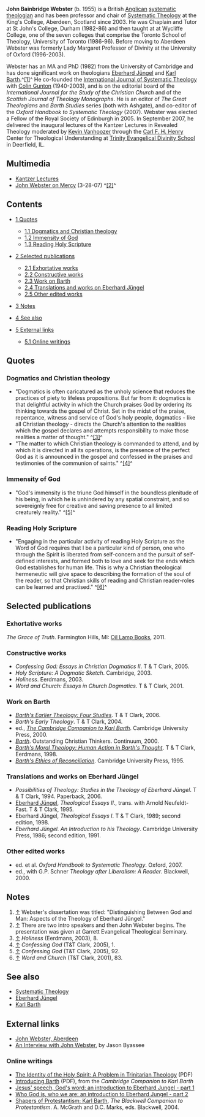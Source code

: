 **John Bainbridge Webster** (b. 1955) is a British
[Anglican](Anglican "Anglican")
[systematic theologian](Systematic_theology "Systematic theology")
and has been professor and chair of
[Systematic Theology](Systematic_Theology "Systematic Theology") at
the King's College, Aberdeen, Scotland since 2003. He was Chaplain
and Tutor at St John's College, Durham (1982-86) and then taught at
at Wycliffe College, one of the seven colleges that comprise the
Toronto School of Theology, University of Toronto (1986-96). Before
moving to Aberdeen Webster was formerly Lady Margaret Professor of
Divinity at the University of Oxford (1996-2003).

Webster has an MA and PhD (1982) from the University of Cambridge
and has done significant work on theologians
[Eberhard Jüngel](Eberhard_Jüngel "Eberhard Jüngel") and
[Karl Barth](Karl_Barth "Karl Barth").^[[1]](#note-0)^ He
co-founded the
[International Journal of Systematic Theology](http://www.blackwellpublishing.com/journal.asp?ref=1463-1652)
with [Colin Gunton](Colin_Gunton "Colin Gunton") (1940-2003), and
is on the editorial board of the
*International Journal for the Study of the Christian Church* and
of the *Scottish Journal of Theology Monographs*. He is an editor
of *The Great Theologians* and *Barth Studies* series (both with
Ashgate), and co-editor of the
*Oxford Handbook to Systematic Theology* (2007). Webster was
elected a Fellow of the Royal Society of Edinburgh in 2005. In
September 2007, he delivered the inaugural lectures of the Kantzer
Lectures in Revealed Theology moderated by
[Kevin Vanhoozer](Kevin_Vanhoozer "Kevin Vanhoozer") through the
[Carl F. H. Henry](Carl_F._H._Henry "Carl F. H. Henry") Center for
Theological Understanding at
[Trinity Evangelical Divinity School](Trinity_Evangelical_Divinity_School "Trinity Evangelical Divinity School")
in Deerfield, IL.

## Multimedia

-   [Kantzer Lectures](http://www.henrycenter.org/audio.php?link=kantzerlectures)
-   [John Webster on Mercy](http://www.switchpod.com/users/jordanbarrett/JohnWebsterMercy32807Garrett.m4a)
    (3-28-07) ^[[2]](#note-1)^

## Contents

-   [1 Quotes](#Quotes)
    -   [1.1 Dogmatics and Christian theology](#Dogmatics_and_Christian_theology)
    -   [1.2 Immensity of God](#Immensity_of_God)
    -   [1.3 Reading Holy Scripture](#Reading_Holy_Scripture)

-   [2 Selected publications](#Selected_publications)
    -   [2.1 Exhortative works](#Exhortative_works)
    -   [2.2 Constructive works](#Constructive_works)
    -   [2.3 Work on Barth](#Work_on_Barth)
    -   [2.4 Translations and works on Eberhard Jüngel](#Translations_and_works_on_Eberhard_J.C3.BCngel)
    -   [2.5 Other edited works](#Other_edited_works)

-   [3 Notes](#Notes)
-   [4 See also](#See_also)
-   [5 External links](#External_links)
    -   [5.1 Online writings](#Online_writings)


## Quotes

### Dogmatics and Christian theology

-   "Dogmatics is often caricatured as the unholy science that
    reduces the practices of piety to lifeless propositions. But far
    from it: dogmatics is that delightful activity in which the Church
    praises God by ordering its thinking towards the gospel of Christ.
    Set in the midst of the praise, repentance, witness and service of
    God's holy people, dogmatics - like all Christian theology -
    directs the Church's attention to the realities which the gospel
    declares and attempts responsibility to make those realities a
    matter of thought." ^[[3]](#note-2)^
-   "The matter to which Christian theology is commanded to attend,
    and by which it is directed in all its operations, is the presence
    of the perfect God as it is announced in the gospel and confessed
    in the praises and testimonies of the communion of saints."
    ^[[4]](#note-3)^

### Immensity of God

-   "God's immensity is the triune God himself in the boundless
    plenitude of his being, in which he is unhindered by any spatial
    constraint, and so sovereignly free for creative and saving
    presence to all limited creaturely reality." ^[[5]](#note-4)^

### Reading Holy Scripture

-   "Engaging in the particular activity of reading Holy Scripture
    as the Word of God requires that I be a particular kind of person,
    one who through the Spirit is liberated from self-concern and the
    pursuit of self-defined interests, and formed both to love and seek
    for the ends which God establishes for human life. This is why a
    Christian theological hermeneutic will give space to describing the
    formation of the soul of the reader, so that Christian skills of
    reading and Christian reader-roles can be learned and practised."
    ^[[6]](#note-5)^

## Selected publications

### Exhortative works

*The Grace of Truth*. Farmington Hills, MI:
[Oil Lamp Books](http://olbooks.com), 2011.

### Constructive works

-   *Confessing God: Essays in Christian Dogmatics II*. T & T
    Clark, 2005.
-   *Holy Scripture: A Dogmatic Sketch*. Cambridge, 2003.
-   *Holiness*. Eerdmans, 2003.
-   *Word and Church: Essays in Church Dogmatics*. T & T Clark,
    2001.

### Work on Barth

-   *[Barth's Earlier Theology: Four Studies](http://books.google.ca/books?id=IrDF5Vuvem8C&printsec=frontcover&client=firefox-a#PPR5,M1)*.
    T & T Clark, 2006.
-   *Barth's Early Theology*. T & T Clark, 2004.
-   ed.,
    *[The Cambridge Companion to Karl Barth](http://books.google.ca/books?id=u-hzSdyXJnQC&printsec=frontcover)*.
    Cambridge University Press, 2000.
-   *[Barth](http://books.google.ca/books?id=NaliwgoZbOAC&printsec=frontcover&client=firefox-a)*.
    Outstanding Christian Thinkers. Continuum, 2000.
-   *[Barth's Moral Theology: Human Action in Barth's Thought](http://books.google.ca/books?id=uLn9T7qXyFwC&printsec=frontcover&client=firefox-a)*.
    T & T Clark, Eerdmans, 1998.
-   *[Barth's Ethics of Reconciliation](http://books.google.ca/books?id=ZR32vgAVM44C&printsec=frontcover&client=firefox-a)*.
    Cambridge University Press, 1995.

### Translations and works on Eberhard Jüngel

-   *Possibilities of Theology: Studies in the Theology of Eberhard Jüngel*.
    T & T Clark, 1994. Paperback, 2006.
-   [Eberhard Jüngel](Eberhard_Jüngel "Eberhard Jüngel"),
    *Theological Essays II*., trans. with Arnold Neufeldt-Fast. T & T
    Clark, 1995.
-   Eberhard Jüngel, *Theological Essays I*. T & T Clark, 1989;
    second edition, 1998.
-   *Eberhard Jüngel. An Introduction to his Theology*. Cambridge
    University Press, 1986; second edition, 1991.

### Other edited works

-   ed. et al. *Oxford Handbook to Systematic Theology*. Oxford,
    2007.
-   ed., with G.P. Schner *Theology after Liberalism: A Reader*.
    Blackwell, 2000.

## Notes

1.  [↑](#ref-0) Webster's dissertation was titled: "Distinguishing
    Between God and Man: Aspects of the Theology of Eberhard Jüngel."
2.  [↑](#ref-1) There are two intro speakers and then John Webster
    begins. The presentation was given at Garrett Evangelical
    Theological Seminary.
3.  [↑](#ref-2) *Holiness* (Eerdmans, 2003), 8.
4.  [↑](#ref-3) *Confessing God* (T&T Clark, 2005), 1.
5.  [↑](#ref-4) *Confessing God* (T&T Clark, 2005), 92.
6.  [↑](#ref-5) *Word and Church* (T&T Clark, 2001), 83.

## See also

-   [Systematic Theology](Systematic_Theology "Systematic Theology")
-   [Eberhard Jüngel](Eberhard_Jüngel "Eberhard Jüngel")
-   [Karl Barth](Karl_Barth "Karl Barth")

## External links

-   [John Webster, Aberdeen](http://www.abdn.ac.uk/divinity/staff/details.php?id=j.webster)
-   [An Interview with John Webster](http://www.religion-online.org/showarticle.asp?title=3553),
    by Jason Byassee

### Online writings

-   [The Identity of the Holy Spirit: A Problem in Trinitarian Theology](http://www.theologicalstudies.org.uk/pdf/holyspirit_webster.pdf)
    (PDF)
-   [Introducing Barth](http://assets.cambridge.org/052158/4760/sample/0521584760WS.pdf)
    (PDF), from the *Cambridge Companion to Karl Barth*
-   [Jesus' speech, God's word: an introduction to Eberhard Jungel - part 1](http://www.findarticles.com/p/articles/mi_m1058/is_n35_v112/ai_17856338)
-   [Who God is, who we are: an introduction to Eberhard Jungel - part 2](http://www.findarticles.com/p/articles/mi_m1058/is_n36_v112/ai_17927592)
-   [Shapers of Protestantism: Karl Barth](http://books.google.ca/books?id=2H0LCSVcA6kC&printsec=frontcover#PPA83,M1),
    *The Blackwell Companion to Protestantism*. A. McGrath and D.C.
    Marks, eds. Blackwell, 2004.



